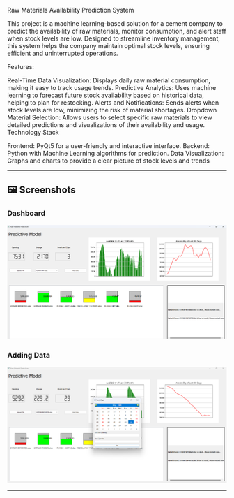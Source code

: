 Raw Materials Availability Prediction System

This project is a machine learning-based solution for a cement company to predict the availability of raw materials, monitor consumption, and alert staff when stock levels are low. Designed to streamline inventory management, this system helps the company maintain optimal stock levels, ensuring efficient and uninterrupted operations.

Features:

Real-Time Data Visualization: Displays daily raw material consumption, making it easy to track usage trends.
Predictive Analytics: Uses machine learning to forecast future stock availability based on historical data, helping to plan for restocking.
Alerts and Notifications: Sends alerts when stock levels are low, minimizing the risk of material shortages.
Dropdown Material Selection: Allows users to select specific raw materials to view detailed predictions and visualizations of their availability and usage.
Technology Stack

Frontend: PyQt5 for a user-friendly and interactive interface.
Backend: Python with Machine Learning algorithms for prediction.
Data Visualization: Graphs and charts to provide a clear picture of stock levels and trends

---
## 🖼️ Screenshots

### Dashboard
![Dashboard](screenshots/dashboard.png)

### Adding Data
![Adding new Data in Real Time](screenshots/adddata.png)

---
